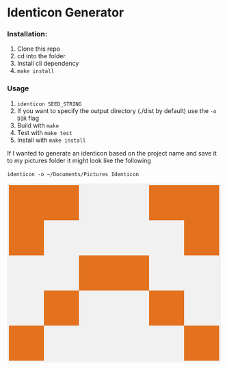 # Identicon Generator



### Installation:
  1. Clone this repo
  2. cd into the folder
  3. Install cli dependency
  4. `make install`

### Usage
  1. `identicon SEED_STRING`
  2. If you want to specify the output directory (./dist by default) use the `-o DIR` flag
  3. Build with `make`
  4. Test with `make test`
  5. Install with `make install`


  If I wanted to generate an identicon based on the project name and save it to my pictures folder it might look like the following

  `identicon -o ~/Documents/Pictures Identicon`

  <img src="assets/Identicon.png">
